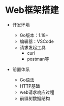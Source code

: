 # Web框架搭建

*   开发环境
    *   Go版本：1.18+
    *   编辑器：VSCode
    *   请求发起工具
        *   curl
        *   postman等

*   前置体系
    *   Go语法
    *   HTTP基础
    *   web请求响应过程
    *   前缀树数据结构
